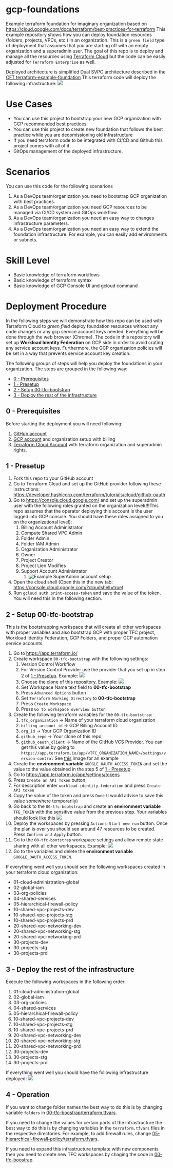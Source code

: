 # gcp-foundations
Example terraform foundation for imaginary organization based on https://cloud.google.com/docs/terraform/best-practices-for-terraform
This example repository shows how you can deploy foundation resources (folders, projects, VPCs, etc.) in an organization.
This is a `green field` type of deployment that assumes that you are starting off with an empty organization and
a superadmin user. The goal of this repo is to deploy and manage all the resources using [Terraform Cloud](https://app.terraform.io/)
but the code can be easily adjusted for `Terraform Enterprise` as well.

Deployed architecture is simplified Dual SVPC architecture described in the [CFT terraform-example-foundation](https://github.com/terraform-google-modules/terraform-example-foundation)
This terraform code will deploy the following infrastructure:
![](docs/GCP-Foundation.png)

# Use Cases
* You can use this project to bootstrap your new GCP organization with GCP recommended best practices
* You can use this project to create new foundation that follows the best practice while you are decomissioning old infrastructure
* If you need terraform code to be integrated with CI/CD and Github this project comes with all of it
* GitOps management of the deployed infrastructure.

# Scenarios
You can use this code for the following scenarions
1. As a DevOps team/organization you need to bootstrap GCP organization with best practices.
2. As a DevOps team/organization you need GCP resources to be managed via CI/CD system and GitOps workflow.
3. As a DevOps team/organization you need an easy way to changes infrastructure parameters.
4. As a DevOps team/organization you need an easy way to extend the foundation infrastructure. For example, you can easily add environments or subnets.

# Skill Level
* Basic knowledge of terraform workflows
* Basic knowledge of terraform syntax
* Basic knowledge of GCP Console UI and gcloud command

# Deployment Procedure
In the following steps we will demonstrate how this repo can be used with Terraform Cloud to _green field_ deploy foundation
resources without any code changes or any gcp service account keys needed. Everything will be done through the web browser
(Chrome). The code in this repository will set up **Workload Identity Federation** on GCP side in order to avoid crating any
service account keys. Furthermore, the GCP organization policies will be set in a way that prevents service account key
creation.

The following groups of steps will help you deploy the foundations in your organization. The steps are grouped in the
following way:
* [0 - Prerequisites](#0---prerequisites)
* [1 - Presetup](#1---presetup)
* [2 - Setup 00-tfc-bootstrap](#2---setup-00-tfc-bootstrap)
* [3 - Deploy the rest of the infrastructure](#3---deploy-the-rest-of-the-infrastructure)

## 0 - Prerequisites
Before starting the deployment you will need following:
1. [GitHub account](https://github.com)
2. [GCP account](https://console.cloud.google.com/) and organization setup with billing
3. [Terraform Cloud Account](https://app.terraform.io) with terraform organization and superadmin rights.

## 1 - Presetup
1. Fork this repo to your GitHub account
2. Go to Terraform Cloud and set up the GitHub provider following these instructions: https://developer.hashicorp.com/terraform/tutorials/cloud/github-oauth
3. Go to https://console.cloud.google.com/ and set up the superadmin user with the following roles granted on the 
   organization level(!!!This repo assumes that the operator deploying this account is the user logged into GCP console.
   You should have these roles assigned to you on the organizational level):
   1. Billing Account Administrator
   2. Compute Shared VPC Admin
   3. Folder Admin
   4. Folder IAM Admin
   5. Organization Administrator
   6. Owner
   7. Project Creator
   8. Project Lien Modifies
   9. Support Account Administrator
      1. ![Example SuperAdmin account setup](docs/Superadmin_Organization_IAM_Roles.png)
4. Open the cloud shell (Open this in the new tab: https://console.cloud.google.com/?cloudshell=true)
5. Run `gcloud auth print-access-token` and save the value of the token. You will need this in the following section.

## 2 - Setup 00-tfc-bootstrap
This is the bootstrapping workspace that will create all other workspaces with proper variables and also bootstrap GCP with proper
TFC project, Workload Identity Federation, GCP Folders, and proper GCP automation service accounts.
1. Go to https://app.terraform.io/
2. Create workspace `00-tfc-bootstrap` with the following settings:
   1. Version Control Workflow
   2. For Version Control Provider use the provider that you set up in step 2 of [1 - Presetup](#1---presetup). Example: ![](docs/00-tfc-bootstrap-vcs-provider.png)
   3. Choose the clone of this repository. Example: ![](docs/00-tfc-bootstrap-github-repo.png)
   4. Set Workspace Name text field to **00-tfc-bootstrap**
   5. Press `Advanced Options` button
   6. Set `Terraform Working Directory` to **00-tfc-bootstrap**
   7. Press `Create Workspace`
   8. Press `Go to workspace overview button`
3. Create the following terraform variables for the `00-tfc-bootstrap`:
   1. `tfc_organization` -> Name of your terraform cloud organization
   2. `billing_account_id` -> GCP Billing Account ID.
   3. `org_id` -> Your GCP Organization ID
   4. `github_repo` -> Your clone of this repo
   5. `github_oauth_client` -> Name of the GitHub VCS Provider. You can get this value by going to 
      `https://app.terraform.io/app/<TFC_ORGANIZATION_NAME>/settings/version-control` See [this](docs/00-tfc-bootstrap-github_oauth_client.png) image for an example
4. Create the **environment variable** `GOOGLE_OAUTH_ACCESS_TOKEN` and set the value to the value obtained in the step 5 of [1 - Presetup](#1---presetup) 
5. Go to https://app.terraform.io/app/settings/tokens
6. Press `Create an API Token` button 
7. For description enter `workload-identity-federation` and press `Create API token`
8. Copy the value of the token and press `Done` (I would advise to save this value somewhere temporarily)
9. Go back to the `00-tfc-bootstrap` and create an **environment variable** `TFE_TOKEN` with the sensitive value from the
   previous step. Your variables should look like this ![](docs/00-tfc-bootstrap-variables.png)
10. Deploy the workspaces by pressing `Actions-Start new run` button. Once the plan is over you should see around 47
   resources to be created. Press `Confirm and Apply` button. 
11. Go to the `00-tfc-bootstrap` workspace settings and allow remote state sharing with all other workspaces. Example:
    ![](docs/00-tfc-bootstrap-remote-state-sharing.png)
12. Go to the variables and delete the **environment variable** `GOOGLE_OAUTH_ACCESS_TOKEN`.

If everything went well you should see the following workspaces created in your terraform cloud organization:
* 01-cloud-administration-global
* 02-global-iam
* 03-org-policies
* 04-shared-services
* 05-hierarchical-firewall-policy
* 10-shared-vpc-projects-dev
* 10-shared-vpc-projects-stg
* 10-shared-vpc-projects-prd
* 20-shared-vpc-networking-dev
* 20-shared-vpc-networking-stg
* 20-shared-vpc-networking-prd
* 30-projects-dev
* 30-projects-stg
* 30-projects-prd


## 3 - Deploy the rest of the infrastructure
Execute the following workspaces in the following order:
1. 01-cloud-administration-global
2. 02-global-iam
2. 03-org-policies
3. 04-shared-services
4. 05-hierarchical-firewall-policy
5. 10-shared-vpc-projects-dev
6. 10-shared-vpc-projects-stg
7. 10-shared-vpc-projects-prd
8. 20-shared-vpc-networking-dev
9. 20-shared-vpc-networking-stg
10. 20-shared-vpc-networking-prd
11. 30-projects-dev
12. 30-projects-stg
13. 30-projects-prd

If everything went well you should have the following infrastructure deployed:
![](docs/projects-folders.png)

## 4 - Operation
If you want to change folder names the best way to do this is by changing variable `folders` in [00-tfc-boostrap/terraform.tfvars](00-tfc-bootstrap/terraform.tfvars).

If you need to change the values for certain parts of the infrastructure the best way to do this is by changing variables
in the `terraform.tfvars` files in the respective directories. For example, to add firewall rules, change [05-hierarchical-firewall-policy/terraform.tfvars](05-hierarchical-firewall-policy/terraform.tfvars).

If you need to expand this infrastructure template with new components then you need to create new TFC workspaces by chaging
the code in [00-tfc-boostrap](00-tfc-bootstrap).
